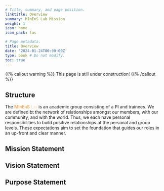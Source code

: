 ```yaml
---
# Title, summary, and page position.
linktitle: Overview
summary: MInEnS Lab Mission
weight: 1
icon: home
icon_pack: fas

# Page metadata.
title: Overview
date: '2024-01-24T00:00:00Z'
type: book # Do not modify.
toc: true
---
```


{{% callout warning %}}
This page is still under construction!
{{% /callout %}}

## Structure

The <span style="color:#F3B26D;font-variant-caps:small-caps;font-weight:200">**MInEnS** Lab</span> is an academic group consisting of a PI and trainees. We are defined bt the network of relationships amongst our members, with our community, and with the world. 
Thus, we each have personal responsibilities to build positive relationships at the personal and group levels.
These expectations aim to set the foundation that guides our roles in an up-front and clear manner. 

## Mission Statement

## Vision Statement

## Purpose Statement
